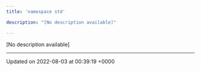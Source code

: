 ```yaml
---
title: 'namespace std'

description: "[No description available]"

---
```







[No description available]






-------------------------------

Updated on 2022-08-03 at 00:39:19 +0000
